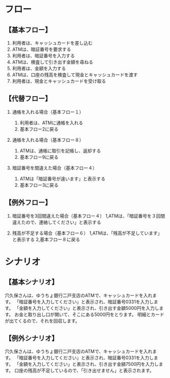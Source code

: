 # フロー
## 【基本フロー】
1. 利用者は、キャッシュカードを差し込む
1. ATMは、暗証番号を要求する
1. 利用者は、暗証番号を入力する
1. ATMは、検査して引き出す金額を尋ねる
1. 利用者は、金額を入力する
1. ATMは、口座の残高を検査して現金とキャッシュカードを渡す
1. 利用者は、現金とキャッシュカードを受け取る

## 【代替フロー】
1. 通帳を入れる場合（基本フロー１）
    1. 利用者は、ATMに通帳を入れる
    1. 基本フロー2に戻る

1. 通帳を入れる場合（基本フロー８）
    1. ATMは、通帳に取引を記帳し、返却する
    2. 基本フロー9に戻る

1. 暗証番号を間違えた場合（基本フロー４）
    1. ATMは「暗証番号が違います」と表示する
    2. 基本フロー3に戻る

## 【例外フロー】
1. 暗証番号を3回間違えた場合（基本フロー４）
    1,ATMは、「暗証番号を３回間違えたので、連絡してください」と表示する

1. 残高が不足する場合（基本フロー６）
    1,ATMは、「残高が不足しています」と表示する
    2,基本フロー８に戻る

# シナリオ
## 【基本シナリオ】
穴久保さんは、ゆうちょ銀行二戸支店のATMで、キャッシュカードを入れます。
「暗証番号を入力してください」と表示され、暗証番号0331を入力します。
「金額を入力してください」と表示され、引き出す金額5000円を入力します。
お金と取り出し口が開いて、そこにある5000円をとります。
明細とカードが出てくるので、それを回収します。

## 【例外シナリオ】
穴久保さんは、ゆうちょ銀行二戸支店のATMで、キャッシュカードを入れます。
「暗証番号を入力してください」と表示され、暗証番号0331を入力します。
「金額を入力してください」と表示され、引き出す金額7500円を入力します。
口座の残高が不足しているので、「引き出せません」と表示されます。